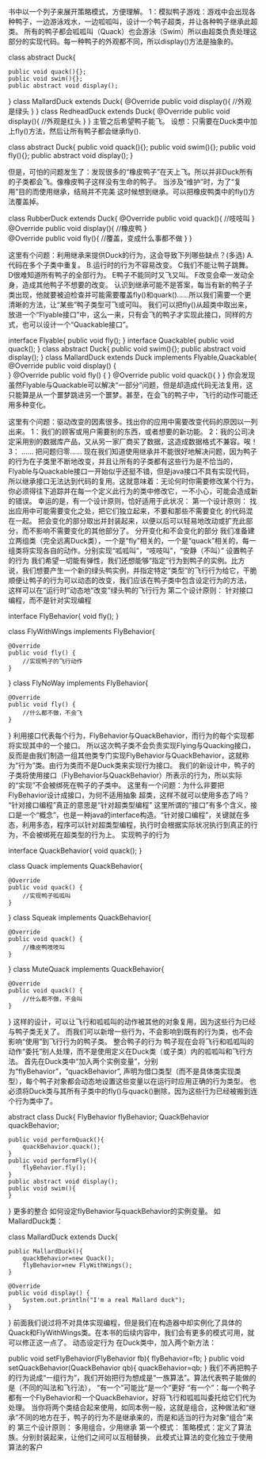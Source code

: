 书中以一个列子来展开策略模式，方便理解。
1：模拟鸭子游戏：游戏中会出现各种鸭子，一边游泳戏水，一边呱呱叫，设计一个鸭子超类，并让各种鸭子继承此超类。
所有的鸭子都会呱呱叫（Quack）也会游泳（Swim）所以由超类负责处理这部分的实现代码。每一种鸭子的外观都不同，所以display()方法是抽象的。

class abstract Duck{

    public void quack(){};
    public void swim(){};
    public abstract void display();
}
class MallardDuck extends Duck{
    @Override
    public void display(){
    //外观是绿头
    }
}
class RedheadDuck extends Duck{
    @Override
    public void display(){
    //外观是红头
    }
}
主管之后希望鸭子能飞。
设想：只需要在Duck类中加上fly()方法，然后让所有鸭子都会继承fly().

class abstract Duck{
    public void quack(){};
    public void swim(){};
    public void fly(){};
    public abstract void display();
}

但是，可怕的问题发生了：发现很多的“橡皮鸭子”在天上飞。所以并非Duck所有的子类都会飞。像橡皮鸭子这样没有生命的鸭子。
当涉及“维护”时，为了“复用”目的而使用继承，结局并不完美
这时候想到继承。可以把橡皮鸭类中的fly()方法覆盖掉。

class RubberDuck extends Duck{
    @Override
    public void quack(){
    //吱吱叫
    }
    @Override
    public void display(){
    //橡皮鸭
    }  
    @Override
    public void fly(){
    //覆盖，变成什么事都不做
    }
}

这里有个问题：利用继承来提供Duck的行为，这会导致下列哪些缺点？(多选)
A.代码在多个子类中重复。
B.运行时的行为不容易改变。
C我们不能让鸭子跳舞。
D很难知道所有鸭子的全部行为。
E鸭子不能同时又飞又叫。
F改变会牵一发动全身，造成其他鸭子不想要的改变。
认识到继承可能不是答案，每当有新的鸭子子类出现，他就要被迫检查并可能需要覆盖fly()和quark()……所以我们需要一个更清晰的方法，让“某些”鸭子类型可飞或可叫。
我们可以把fly()从超类中取出来，放进一个“Flyable接口”中，这么一来，只有会飞的鸭子才实现此接口，同样的方式，也可以设计一个“Quackable接口”。

interface Flyable{
    public void fly();
}
interface Quackable{
    public void quack();
}
class abstract Duck{
    public void swim(){};
    public abstract void display();
}
class MallardDuck extends Duck implements Flyable,Quackable{
    @Override
    public void display() {        
    }
    @Override
    public void fly() {
    }
    @Override
    public void quack(){
    }
}
你会发现虽然Flyable与Quackable可以解决“一部分”问题，但是却造成代码无法复用，这只能算是从一个噩梦跳进另一个噩梦。甚至，在会飞的鸭子中，飞行的动作可能还用多种变化。

这里有个问题：驱动改变的因素很多。找出你的应用中需要改变代码的原因以一列出来。
1：我们的顾客或用户需要别的东西，或者想要的新功能。
2：我的公司决定采用别的数据库产品，又从另一家厂商买了数据，这造成数据格式不兼容。唉！
3：
……
把问题归零……
现在我们知道使用继承并不能很好地解决问题，因为鸭子的行为在子类里不断地改变，并且让所有的子类都有这些行为是不恰当的，Flyable与Quackable接口一开始似乎还挺不错，但是java接口不具有实现代码，所以继承接口无法达到代码的复用。这就意味着：无论何时你需要修改某个行为，你必须得往下追踪并在每一个定义此行为的类中修改它，一不小心，可能会造成新的错误。
幸运的是，有一个设计原则，恰好适用于此状况：
第一个设计原则：
找出应用中可能需要变化之处，把它们独立起来，不要和那些不需要变化
的代码混在一起。
把会变化的部分取出并封装起来，以便以后可以轻易地改动或扩充此部分，而不影响不需要变化的其他部分了。
分开变化和不会变化的部分
我们准备建立两组类（完全远离Duck类），一个是“fly”相关的，一个是“quack”相关的，每一组类将实现各自的动作。分别实现“呱呱叫”，“吱吱叫”，“安静（不叫）”
设置鸭子的行为
我们希望一切能有弹性，我们还想能够“指定”行为到鸭子的实例。比方说，我们想要产生一个新的绿头鸭实例，并指定特定“类型”的飞行行为给它，干脆顺便让鸭子的行为可以动态的改变，我们应该在鸭子类中包含设定行为的方法， 这样可以在“运行时”动态地“改变”绿头鸭的飞行行为
第二个设计原则：
针对接口编程，而不是针对实现编程

interface  FlyBehavior{
    void fly();
}

class FlyWithWings implements  FlyBehavior{

    @Override
    public void fly() {
        //实现鸭子的飞行动作
    }
}
class FlyNoWay implements FlyBehavior{

    @Override
    public void fly() {
        //什么都不做，不会飞
    }
}
利用接口代表每个行为，FlyBehavior与QuackBehavior，而行为的每个实现都将实现其中的一个接口。
所以这次鸭子类不会负责实现Flying与Quacking接口，反而是由我们制造一组其他类专门实现FlyBehavior与QuackBehavior，这就称为“行为”类。由行为类而不是Duck类来实现行为接口。
我们的新设计中，鸭子的子类将使用接口（FlyBehavior与QuackBehavior）所表示的行为，所以实际的“实现”不会被绑死在鸭子的子类中。
这里有一个问题：为什么非要把FlyBehavior设计成接口，为何不适用抽象
超类，这样不就可以使用多态了吗？
“针对接口编程”真正的意思是“针对超类型编程”
这里所谓的“接口”有多个含义，接口是一个“概念”，也是一种java的interface构造。“针对接口编程”，关键就在多态，利用多态，程序可以针对超类型编程，执行时会根据实际状况执行到真正的行为，不会被绑死在超类型的行为上。
实现鸭子的行为

interface QuackBehavior{
    void quack();
}

class Quack implements QuackBehavior{

    @Override
    public void quack() {
        //实现鸭子呱呱叫
    }
}
class Squeak implements QuackBehavior{

    @Override
    public void quack() {
        //橡皮鸭吱吱叫
    }
}
class MuteQuack implements QuackBehavior{

    @Override
    public void quack() {
        //什么都不做，不会叫
    }
}
这样的设计，可以让飞行和呱呱叫的动作被其他的对象复用，因为这些行为已经与鸭子类无关了。
而我们可以新增一些行为，不会影响到既有的行为类，也不会影响“使用”到飞行行为的鸭子类。
整合鸭子的行为
鸭子现在会将飞行和呱呱叫的动作“委托”别人处理，而不是使用定义在Duck类（或子类）内的呱呱叫和飞行方法。
首先在Duck类中“加入两个实例变量”，分别为“flyBehavior”，“quackBehavior”,
声明为借口类型（而不是具体类实现类型），每个鸭子对象都会动态地设置这些变量以在运行时应用正确的行为类型。
也必须将Duck类与其所有子类中的fly()与quack()删除，因为这些行为已经被搬到连个行为类中了。

abstract class  Duck{
    FlyBehavior flyBehavior;
    QuackBehavior quackBehavior;

    public void performQuack(){
        quackBehavior.quack();
    }
    public void performFly(){
        flyBehavior.fly();
    }
    public abstract void display();
    public void swim(){        
    }
}
更多的整合
如何设定flyBehavior与quackBehavior的实例变量。
如MallardDuck类：

class MallardDuck extends Duck{

    public MallardDuck(){
        quackBehavior=new Quack();
        flyBehavior=new FlyWithWings();
    }

    @Override
    public void display() {
        System.out.println("I'm a real Mallard duck");
    }
}
前面我们说过将不对具体实现编程，但是我们在构造器中却实例化了具体的Quack和FlyWithWings类。在本书的后续内容中，我们会有更多的模式可用，就可以修正这一点了。
动态设定行为
在Duck类中，加入两个新方法：

 public void setFlyBehavior(FlyBehavior fb){
        flyBehavior=fb;
    }
  public void setQuackBehavior(QuackBehavior qb){
        quackBehavior=qb;
    }
我们不再把鸭子的行为说成“一组行为”，我们开始把行为想成是“一族算法”。算法代表鸭子能做的是（不同的叫法和飞行法），
“有一个”可能比“是一个”更好
“有一个”：每一个鸭子都有一个FlyBehavior和一个QuackBehavior，好将飞行和呱呱叫委托给它们代为处理。
当你将两个类结合起来使用，如同本例一般，这就是组合，这种做法和“继承”不同的地方在于，鸭子的行为不是继承来的，而是和适当的行为对象“组合”来的
第三个设计原则：
多用组合，少用继承
第一个模式：
策略模式：定义了算法族。分别封装起来，让他们之间可以互相替换，
此模式让算法的变化独立于使用算法的客户
